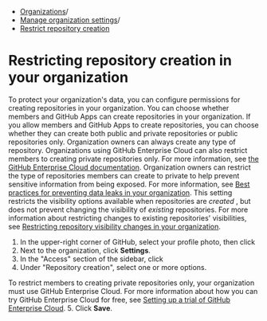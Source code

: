   * [Organizations](https://docs.github.com/en/organizations "Organizations")/
  * [Manage organization settings](https://docs.github.com/en/organizations/managing-organization-settings "Manage organization settings")/
  * [Restrict repository creation](https://docs.github.com/en/organizations/managing-organization-settings/restricting-repository-creation-in-your-organization "Restrict repository creation")


# Restricting repository creation in your organization
To protect your organization's data, you can configure permissions for creating repositories in your organization.
You can choose whether members and GitHub Apps can create repositories in your organization. If you allow members and GitHub Apps to create repositories, you can choose whether they can create both public and private repositories or public repositories only. Organization owners can always create any type of repository.
Organizations using GitHub Enterprise Cloud can also restrict members to creating private repositories only. For more information, see [the GitHub Enterprise Cloud documentation](https://docs.github.com/en/enterprise-cloud@latest/organizations/managing-organization-settings/restricting-repository-creation-in-your-organization).
Organization owners can restrict the type of repositories members can create to private to help prevent sensitive information from being exposed. For more information, see [Best practices for preventing data leaks in your organization](https://docs.github.com/en/code-security/getting-started/best-practices-for-preventing-data-leaks-in-your-organization).
This setting restricts the visibility options available when repositories are _created_ , but does not prevent changing the visibility of _existing_ repositories. For more information about restricting changes to existing repositories' visibilities, see [Restricting repository visibility changes in your organization](https://docs.github.com/en/organizations/managing-organization-settings/restricting-repository-visibility-changes-in-your-organization).
  1. In the upper-right corner of GitHub, select your profile photo, then click 
  2. Next to the organization, click **Settings**.
  3. In the "Access" section of the sidebar, click 
  4. Under "Repository creation", select one or more options.   
  

To restrict members to creating private repositories only, your organization must use GitHub Enterprise Cloud. For more information about how you can try GitHub Enterprise Cloud for free, see [Setting up a trial of GitHub Enterprise Cloud](https://docs.github.com/en/enterprise-cloud@latest/admin/overview/setting-up-a-trial-of-github-enterprise-cloud).
  5. Click **Save**.


